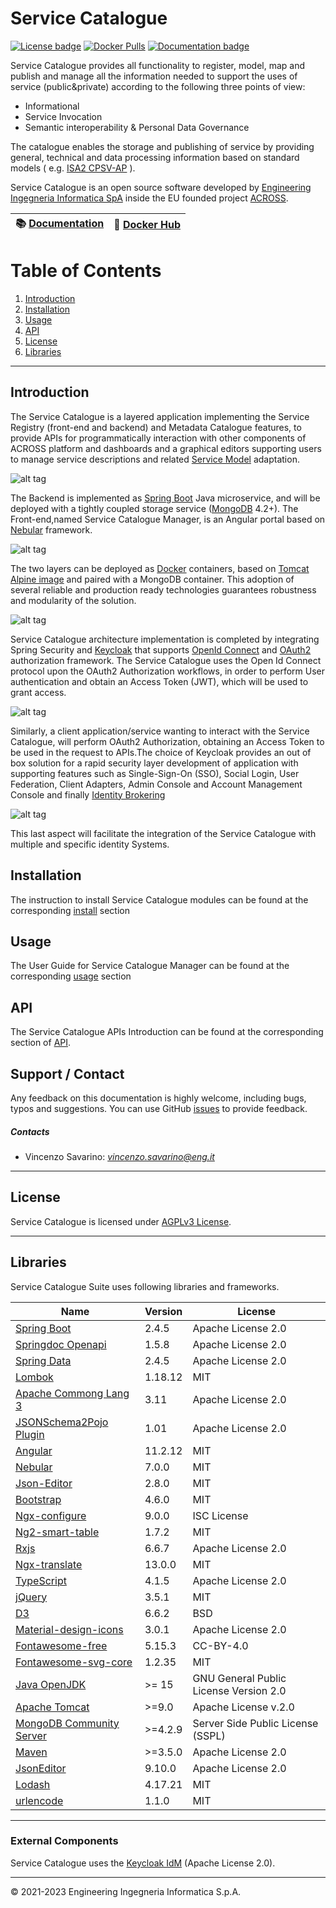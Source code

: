 # Service Catalogue

[![License badge](https://img.shields.io/github/license/OPSILab/Idra.svg)](https://opensource.org/licenses/AGPL-3.0)
[![Docker Pulls](https://img.shields.io/docker/pulls/capesuite/service-catalog)](https://hub.docker.com/r/capesuite/service-catalog)
[![Documentation badge](https://img.shields.io/readthedocs/cape-suite)](https://service-catalogue.readthedocs.io/)


Service Catalogue provides all functionality to register, model, map and publish and manage all the information needed to support the uses of service (public&private) according to the following three points of view:

- Informational
- Service Invocation
- Semantic interoperability & Personal Data Governance

The catalogue enables the storage and publishing of service by providing general, technical and data processing information based on standard models ( e.g. [ISA2 CPSV-AP](https://joinup.ec.europa.eu/collection/semantic-interoperability-community-semic/solution/core-public-service-vocabulary-application-profile/about) ).

Service Catalogue is an open source software developed by
[Engineering Ingegneria Informatica SpA](http://www.eng.it) inside the EU founded project [ACROSS](https://across-h2020.eu/).

| :books: [Documentation](https://service-catalogue.readthedocs.io/) | :whale: [Docker Hub](https://hub.docker.com/u/capesuite)|
|---|---|

# Table of Contents
1. [Introduction](#introduction)
2. [Installation](#installation)
3. [Usage](#usage)
4. [API](#api)
5. [License](#license)
6. [Libraries](#libraries)


--------------------


## Introduction

The Service Catalogue is a layered application implementing the Service Registry (front-end and backend) and Metadata Catalogue features, to provide APIs for programmatically interaction with other components of ACROSS platform and dashboards and a graphical editors supporting users to manage service descriptions and related [Service Model](./docs/model/index.md) adaptation.

![alt tag](./docs/sc-architecture.png "Service Catalogue architecture")

The Backend is implemented as [Spring
Boot](https://spring.io/projects/spring-boot) Java microservice, and
will be deployed with a tightly coupled storage service
([MongoDB](https://www.mongodb.com/) 4.2+). The Front-end,named Service Catalogue Manager, is an Angular
portal based on [Nebular](https://akveo.github.io/nebular/) framework.

![alt tag](./docs/sc-tech-layers.png "Service Catalogue Layers")

The two layers can be deployed as [Docker](https://www.docker.com/)
containers, based on [Tomcat Alpine
image](https://hub.docker.com/_/tomcat) and paired with a MongoDB
container. This adoption of several reliable and production ready
technologies guarantees robustness and modularity of the solution.

![alt tag](./docs/sc-techs.png "Service Catalogue Technologies")

Service Catalogue architecture implementation is completed by
integrating Spring Security and [Keycloak](https://www.keycloak.org/)
that supports [OpenId Connect](https://openid.net/connect/) and
[OAuth2](https://oauth.net/2/) authorization framework. The Service
Catalogue uses the Open Id Connect protocol upon the OAuth2
Authorization workflows, in order to perform User authentication and
obtain an Access Token (JWT), which will be used to grant access.


![alt tag](./docs/sc-auth-layer.png "Service Catalogue Authentication layer")

Similarly, a client application/service wanting to interact with the
Service Catalogue, will perform OAuth2 Authorization, obtaining an
Access Token to be used in the request to APIs.The choice of Keycloak
provides an out of box solution for a rapid security layer development
of application with supporting features such as Single-Sign-On (SSO),
Social Login, User Federation, Client Adapters, Admin Console and
Account Management Console and finally [Identity
Brokering](https://www.keycloak.org/docs/latest/server_admin/#_identity_broker)


![alt tag](./docs/sc-keycloak-proxy.png "Keycloak identity brokering")

This last aspect will facilitate the integration of the Service Catalogue with multiple and specific identity Systems.

## Installation
The instruction to install Service Catalogue modules can be found at the corresponding [install](./docs/install/index.md) section



## Usage

The User Guide for Service Catalogue Manager can be found at the corresponding [usage](./docs/usage/index.md) section

## API
The Service Catalogue APIs Introduction can be found at the corresponding section of
[API](./docs/api/index.md).



## Support / Contact

Any feedback on this documentation is highly welcome, including bugs, typos and suggestions. You can use GitHub [issues](https://github.com/OPSILab/Service-Catalogue/issues)
to provide feedback.

##### Contacts

-   Vincenzo Savarino: [_vincenzo.savarino@eng.it_](mailto:vincenzo.savarino@eng.it)

---

## License

Service Catalogue is licensed under [AGPLv3 License](./LICENSE).

---
## Libraries

Service Catalogue Suite uses following libraries and frameworks.

| Name                                                                                    | Version       | License                           |
|-----------------------------------------------------------------------------------------|---------------|-----------------------------------|
| [Spring Boot](https://spring.io/projects/spring-boot)                                   | 2.4.5         | Apache License 2.0                |
| [Springdoc Openapi](https://springdoc.org)                                              | 1.5.8         | Apache License 2.0                |
| [Spring Data](https://spring.io/projects/spring-data)                                   | 2.4.5         | Apache License 2.0                |
| [Lombok](https://projectlombok.org/)                                                    | 1.18.12       | MIT                               |
| [Apache Commong Lang 3](https://commons.apache.org)                                     | 3.11          | Apache License 2.0                |
| [JSONSchema2Pojo Plugin](http://jsonschema2pojo.org)                                    | 1.01          | Apache License 2.0                |
| [Angular](angular.io)                                                                   | 11.2.12       | MIT                               |
| [Nebular](https://akveo.github.io/nebular)                                              | 7.0.0         | MIT                               |
| [Json-Editor](https://github.com/json-editor/json-editor)                               | 2.8.0         | MIT                               |
| [Bootstrap](https://getbootstrap.com )                                                  | 4.6.0         | MIT                               |
| [Ngx-configure](https://github.com/catrielmuller/ngx-configure)                         | 9.0.0         | ISC License                       |
| [Ng2-smart-table](https://akveo.github.io/ng2-smart-table)                              | 1.7.2         | MIT                               |
| [Rxjs](https://rxjs.dev/guide/overview)                                                 | 6.6.7         | Apache License 2.0                |
| [Ngx-translate](http://www.ngx-translate.com/)                                          | 13.0.0        | MIT                               |
| [TypeScript](https://www.typescriptlang.org)                                            | 4.1.5         | Apache License 2.0                |
| [jQuery](jquery.com)                                                                    | 3.5.1         | MIT                               |
| [D3](https://d3js.org)                                                                  | 6.6.2         | BSD                               |
| [Material-design-icons](https://github.com/google/material-design-icons)                | 3.0.1         | Apache License 2.0                |
| [Fontawesome-free](https://fontawesome.com)                                             | 5.15.3        | CC-BY-4.0                         |
| [Fontawesome-svg-core](https://www.npmjs.com/package/@fortawesome/fontawesome-svg-core) | 1.2.35        | MIT                               |                                                                  |               |                                   |
| [Java OpenJDK](https://openjdk.java.net/)                                                                      | >= 15                 | GNU General Public License Version 2.0  |
| [Apache Tomcat](https://tomcat.apache.org)                                                                     | >=9.0                | Apache License v.2.0                    |
| [MongoDB Community Server](www.mongodb.com)                                                                    | >=4.2.9              | Server Side Public License (SSPL)       |
| [Maven](https://maven.apache.org)                                                                              | >=3.5.0              | Apache License 2.0                      |
| [JsonEditor](https://www.npmjs.com/package/jsoneditor)                                                                              | 9.10.0              | Apache License 2.0                      |
| [Lodash](https://www.npmjs.com/package/lodash)                                                                              | 4.17.21              | MIT                      |
| [urlencode](https://github.com/node-modules/urlencode)                                                                              | 1.1.0             | MIT                      |
---

### External Components

Service Catalogue uses the [Keycloak IdM](https://www.keycloak.org/) (Apache License 2.0).

---


© 2021-2023 Engineering Ingegneria Informatica S.p.A.

